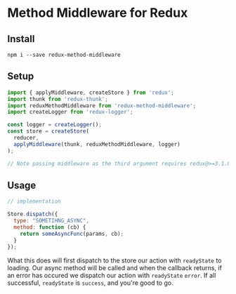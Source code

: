 # Method Middleware for Redux

## Install
`npm i --save redux-method-middleware`

## Setup

```js
import { applyMiddleware, createStore } from 'redux';
import thunk from 'redux-thunk';
import reduxMethodMiddleware from 'redux-method-middleware';
import createLogger from 'redux-logger';

const logger = createLogger();
const store = createStore(
  reducer,
  applyMiddleware(thunk, reduxMethodMiddleware, logger)
);

// Note passing middleware as the third argument requires redux@>=3.1.0
```

## Usage
```js
// implementation

Store.dispatch({
  type: "SOMETIHNG_ASYNC",
  method: function (cb) {
    return someAsyncFunc(params, cb);
  }
});
```

What this does will first dispatch to the store our action with `readyState` to loading. Our async method will be called and when the callback returns, if an error has occured we dispatch our action with `readyState` `error`. If all successful, `readyState` is `success`, and you're good to go. 
